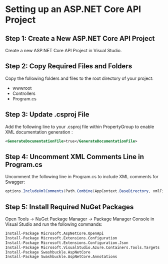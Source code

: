 # Setting up an ASP.NET Core API Project

## Step 1: Create a New ASP.NET Core API Project
Create a new ASP.NET Core API Project in Visual Studio.

## Step 2: Copy Required Files and Folders
Copy the following folders and files to the root directory of your project:

* wwwroot
* Controllers
* Program.cs

## Step 3: Update .csproj File
Add the following line to your .csproj file within PropertyGroup to enable XML documentation generation :

```xml
<GenerateDocumentationFile>true</GenerateDocumentationFile>
```

## Step 4: Uncomment XML Comments Line in Program.cs
Uncomment the following line in Program.cs to include XML comments for Swagger:

```csharp
options.IncludeXmlComments(Path.Combine(AppContext.BaseDirectory, xmlFilename));
```

## Step 5: Install Required NuGet Packages
Open Tools -> NuGet Package Manager -> Package Manager Console in Visual Studio and run the following commands:

```bash
Install-Package Microsoft.AspNetCore.OpenApi
Install-Package Microsoft.Extensions.Configuration
Install-Package Microsoft.Extensions.Configuration.Json
Install-Package Microsoft.VisualStudio.Azure.Containers.Tools.Targets
Install-Package Swashbuckle.AspNetCore
Install-Package Swashbuckle.AspNetCore.Annotations
```
